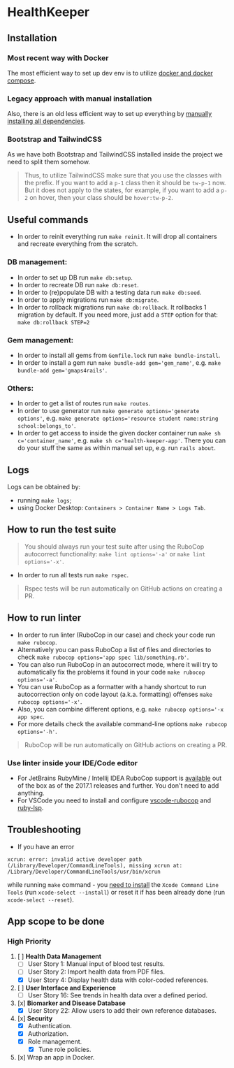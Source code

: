 # HealthKeeper

## Installation

### Most recent way with Docker
The most efficient way to set up dev env is to utilize [docker and docker compose](docs/DockerInstallation.md).

### Legacy approach with manual installation
Also, there is an old less efficient way to set up everything by [manually installing all dependencies](docs/ManualInstallation.md).

### Bootstrap and TailwindCSS
As we have both Bootstrap and TailwindCSS installed inside the project we need to split them somehow.
> Thus, to utilize TailwindCSS make sure that you use the classes with the prefix.
If you want to add a `p-1` class then it should be `tw-p-1` now.
But it does not apply to the states, for example, if you want to add a `p-2` on hover, then your class should be `hover:tw-p-2`.

## Useful commands
- In order to reinit everything run `make reinit`. It will drop all containers and recreate everything from the scratch.
### DB management:
- In order to set up DB run `make db:setup`. 
- In order to recreate DB run `make db:reset`. 
- In order to (re)populate DB with a testing data run `make db:seed`.
- In order to apply migrations run `make db:migrate`.
- In order to rollback migrations run `make db:rollback`. It rollbacks 1 migration by default. If you need more, just add a `STEP` option for that: `make db:rollback STEP=2`
### Gem management:
- In order to install all gems from `Gemfile.lock` run `make bundle-install`.
- In order to install a gem run `make bundle-add gem='gem_name'`, e.g. `make bundle-add gem='gmaps4rails'`.
### Others:
- In order to get a list of routes run `make routes`. 
- In order to use generator run `make generate options='generate options'`, e.g. `make generate options='resource student name:string school:belongs_to'`.
- In order to get access to inside the given docker container run `make sh c='container_name'`, e.g. `make sh c='health-keeper-app'`.
There you can do your stuff the same as within manual set up, e.g. run `rails about`.

## Logs
Logs can be obtained by:
- running `make logs`;
- using Docker Desktop: `Containers > Container Name > Logs Tab`.

## How to run the test suite
> You should always run your test suite after using the RuboCop autocorrect functionality: `make lint options='-a'` or `make lint options='-x'`. 
- In order to run all tests run `make rspec`.

> Rspec tests will be run automatically on GitHub actions on creating a PR.

## How to run linter
- In order to run linter (RuboCop in our case) and check your code run `make rubocop`.
- Alternatively you can pass RuboCop a list of files and directories to check `make rubocop options='app spec lib/something.rb'`.
- You can also run RuboCop in an autocorrect mode, where it will try to automatically fix the problems it found in your code `make rubocop options='-a'`.
- You can use RuboCop as a formatter with a handy shortcut to run autocorrection only on code layout (a.k.a. formatting) offenses `make rubocop options='-x'`.
- Also, you can combine different options, e.g. `make rubocop options='-x app spec`.
- For more details check the available command-line options `make rubocop options='-h'`.

> RuboCop will be run automatically on GitHub actions on creating a PR.

### Use linter inside your IDE/Code editor
- For JetBrains RubyMine / Intellij IDEA RuboCop support is [available](https://www.jetbrains.com/help/idea/2017.1/rubocop.html) out of the box as of the 2017.1 releases and further. You don't need to add anything.
- For VSCode you need to install and configure [vscode-rubocop](https://github.com/rubocop/vscode-rubocop) and [ruby-lsp](https://github.com/Shopify/ruby-lsp).

## Troubleshooting

- If you have an error
```
xcrun: error: invalid active developer path (/Library/Developer/CommandLineTools), missing xcrun at: /Library/Developer/CommandLineTools/usr/bin/xcrun
```
while running `make` command - you [need to install](https://apple.stackexchange.com/questions/254380/why-am-i-getting-an-invalid-active-developer-path-when-attempting-to-use-git-a) the `Xcode Command Line Tools` (run `xcode-select --install`) or reset it if has been already done (run `xcode-select --reset`).

## App scope to be done

### **High Priority**

1. [ ] **Health Data Management**
   - [ ] User Story 1: Manual input of blood test results.
   - [ ] User Story 2: Import health data from PDF files.
   - [x] User Story 4: Display health data with color-coded references.
2. [ ] **User Interface and Experience**
   - [ ] User Story 16: See trends in health data over a defined period.
3. [x] **Biomarker and Disease Database**
   - [x] User Story 22: Allow users to add their own reference databases.
4. [x] **Security**
   - [x] Authentication.
   - [x] Authorization.
   - [x] Role management.
      - [x] Tune role policies.
5. [x] Wrap an app in Docker.